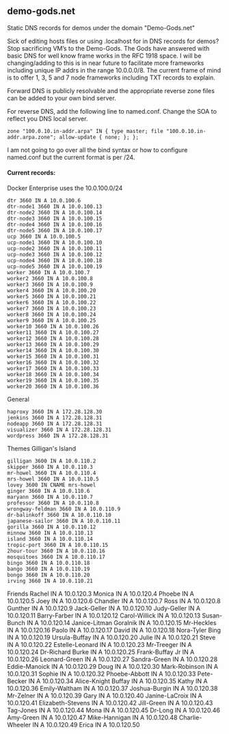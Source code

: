 ## demo-gods.net
Static DNS records for demos under the domain "Demo-Gods.net"


Sick of editing hosts files or using .localhost for in DNS records for demos?  Stop sacrificing VM’s to the Demo-Gods.   The Gods have answered with basic DNS for well know frame works in the RFC 1918 space.  I will be changing/adding to this is in near future to facilitate more frameworks including unique IP addrs in the range 10.0.0.0/8.  The current frame of mind is to offer 1, 3, 5 and 7 node frameworks including TXT records to explain.

Forward DNS is publicly resolvable and the appropriate reverse zone files can be added to your own bind server.

For reverse DNS,  add the following line to named.conf.  Change the SOA to reflect you DNS local server.

```zone "100.0.10.in-addr.arpa" IN { type master; file "100.0.10.in-addr.arpa.zone"; allow-update { none; }; };```

I am not going to go over all the bind syntax or how to configure named.conf but the current format is per /24.

#### Current records:  

Docker Enterprise uses the 10.0.100.0/24

	dtr 3660 IN A 10.0.100.6
	dtr-node1 3660 IN A 10.0.100.13
	dtr-node2 3660 IN A 10.0.100.14
	dtr-node3 3660 IN A 10.0.100.15
	dtr-node4 3660 IN A 10.0.100.16
	dtr-node5 3660 IN A 10.0.100.17
	ucp 3660 IN A 10.0.100.5
	ucp-node1 3660 IN A 10.0.100.10
	ucp-node2 3660 IN A 10.0.100.11
	ucp-node3 3660 IN A 10.0.100.12
	ucp-node4 3660 IN A 10.0.100.18
	ucp-node5 3660 IN A 10.0.100.19
	worker 3660 IN A 10.0.100.7
	worker2 3660 IN A 10.0.100.8
	worker3 3660 IN A 10.0.100.9
	worker4 3660 IN A 10.0.100.20
	worker5 3660 IN A 10.0.100.21
	worker6 3660 IN A 10.0.100.22
	worker7 3660 IN A 10.0.100.23
	worker8 3660 IN A 10.0.100.24
	worker9 3660 IN A 10.0.100.25
	worker10 3660 IN A 10.0.100.26
	worker11 3660 IN A 10.0.100.27
	worker12 3660 IN A 10.0.100.28
	worker13 3660 IN A 10.0.100.29
	worker14 3660 IN A 10.0.100.30
	worker15 3660 IN A 10.0.100.31
	worker16 3660 IN A 10.0.100.32
	worker17 3660 IN A 10.0.100.33
	worker18 3660 IN A 10.0.100.34
	worker19 3660 IN A 10.0.100.35
	worker20 3660 IN A 10.0.100.36


General

	haproxy 3660 IN A 172.28.128.30
	jenkins 3660 IN A 172.28.128.31
	nodeapp 3660 IN A 172.28.128.31
	visualizer 3660 IN A 172.28.128.31
	wordpress 3660 IN A 172.28.128.31

Themes
Gilligan's Island

	gilligan 3600 IN A 10.0.110.2
	skipper 3660 IN A 10.0.110.3
	mr-howel 3660 IN A 10.0.110.4
	mrs-howel 3660 IN A 10.0.110.5
	lovey 3600 IN CNAME mrs-howel
	ginger 3660 IN A 10.0.110.6
	maryann 3660 IN A 10.0.110.7
	professor 3660 IN A 10.0.110.8
	wrongway-feldman 3660 IN A 10.0.110.9
	dr-balinkoff 3660 IN A 10.0.110.10
	japanese-sailor 3660 IN A 10.0.110.11
	gorilla 3660 IN A 10.0.110.12
	minnow 3660 IN A 10.0.110.13
	island 3660 IN A 10.0.110.14
	tropic-port 3660 IN A 10.0.110.15
	2hour-tour 3660 IN A 10.0.110.16
	mosquitoes 3660 IN A 10.0.110.17
	bingo 3660 IN A 10.0.110.18
	bango 3660 IN A 10.0.110.19
	bongo 3660 IN A 10.0.110.20
	irving 3660 IN A 10.0.110.21

Friends
  Rachel IN A 10.0.120.3
  Monica IN A 10.0.120.4
  Phoebe IN A 10.0.120.5
  Joey IN A 10.0.120.6
  Chandler IN A 10.0.120.7
  Ross IN A 10.0.120.8
  Gunther IN A 10.0.120.9
  Jack-Geller IN A 10.0.120.10
  Judy-Geller IN A 10.0.120.11
  Barry-Farber IN A 10.0.120.12
  Carol-Willick IN A 10.0.120.13
  Susan-Bunch IN A 10.0.120.14
  Janice-Litman Goralnik IN A 10.0.120.15
  Mr-Heckles IN A 10.0.120.16
  Paolo IN A 10.0.120.17
  David IN A 10.0.120.18
  Nora-Tyler Bing IN A 10.0.120.19
  Ursula-Buffay IN A 10.0.120.20
  Julie IN A 10.0.120.21
  Steve IN A 10.0.120.22
  Estelle-Leonard IN A 10.0.120.23
  Mr-Treeger IN A 10.0.120.24
  Dr-Richard Burke IN A 10.0.120.25
  Frank-Buffay Jr IN A 10.0.120.26
  Leonard-Green IN A 10.0.120.27
  Sandra-Green IN A 10.0.120.28
  Eddie-Manoick IN A 10.0.120.29
  Doug IN A 10.0.120.30
  Mark-Robinson IN A 10.0.120.31
  Sophie IN A 10.0.120.32
  Phoebe-Abbott IN A 10.0.120.33
  Pete-Becker IN A 10.0.120.34
  Alice-Knight Buffay IN A 10.0.120.35
  Kathy IN A 10.0.120.36
  Emily-Waltham IN A 10.0.120.37
  Joshua-Burgin IN A 10.0.120.38
  Mr-Zelner IN A 10.0.120.39
  Gary IN A 10.0.120.40
  Janine-LaCroix IN A 10.0.120.41
  Elizabeth-Stevens IN A 10.0.120.42
  Jill-Green IN A 10.0.120.43
  Tag-Jones IN A 10.0.120.44
  Mona IN A 10.0.120.45
  Dr-Long IN A 10.0.120.46
  Amy-Green IN A 10.0.120.47
  Mike-Hannigan IN A 10.0.120.48
  Charlie-Wheeler IN A 10.0.120.49
  Erica IN A 10.0.120.50
